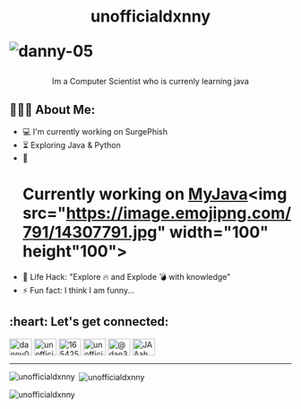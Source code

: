 <h1 align="center">unofficialdxnny<p align="left"> <img src="https://komarev.com/ghpvc/?username=danny-05&label=Profile%20views&color=b40eaf&style=flat" alt="danny-05" /> </p>
</h1>
<p align="center">Im a Computer Scientist who is currenly learning java</p>


<h2 align="left">👨🏻‍💻 About Me:</h2>

- :computer: I'm currently working on SurgePhish
- :hourglass_flowing_sand:  Exploring Java & Python
- :rocket: <h1>Currently working on <a href="https://github.com/unofficialdxnny/MyJava">MyJava</a><img src="https://image.emojipng.com/791/14307791.jpg" width="100" height"100"></h1>
- :dart: Life Hack: "Explore :fire: and Explode :bomb: with knowledge" 
- :zap: Fun fact: I think I am funny...<br>


<h2 align="left">:heart: Let's get connected:</h2>


<p align="left">
<a href="https://dev.to/danny05" target="blank"><img align="center" src="https://raw.githubusercontent.com/rahuldkjain/github-profile-readme-generator/master/src/images/icons/Social/devto.svg" alt="danny05" height="30" width="40" /></a>
<a href="https://twitter.com/unofficialdxnny" target="blank"><img align="center" src="https://raw.githubusercontent.com/rahuldkjain/github-profile-readme-generator/master/src/images/icons/Social/twitter.svg" alt="unofficialdxnny" height="30" width="40" /></a>
<a href="https://stackoverflow.com/users/16542571" target="blank"><img align="center" src="https://raw.githubusercontent.com/rahuldkjain/github-profile-readme-generator/master/src/images/icons/Social/stack-overflow.svg" alt="16542571" height="30" width="40" /></a>
<a href="https://instagram.com/unofficialdxnny" target="blank"><img align="center" src="https://raw.githubusercontent.com/rahuldkjain/github-profile-readme-generator/master/src/images/icons/Social/instagram.svg" alt="unofficialdxnny" height="30" width="40" /></a>
<a href="https://hashnode.com/@dan324" target="blank"><img align="center" src="https://raw.githubusercontent.com/rahuldkjain/github-profile-readme-generator/master/src/images/icons/Social/hashnode.svg" alt="@dan324" height="30" width="40" /></a>
<a href="https://discord.gg/JAAahWDR" target="blank"><img align="center" src="https://raw.githubusercontent.com/rahuldkjain/github-profile-readme-generator/master/src/images/icons/Social/discord.svg" alt="JAAahWDR" height="30" width="40" /></a>
</p>


---
<p><img align="left" src="https://github-readme-stats.vercel.app/api/top-langs?username=unofficialdxnny&show_icons=true&theme=dark&locale=en&layout=compact" alt="unofficialdxnny" /></p>

<p>&nbsp;<img align="center" src="https://github-readme-stats.vercel.app/api?username=unofficialdxnny&show_icons=true&theme=dark&locale=en" alt="unofficialdxnny" /></p>

<p><img align="center" src="https://github-readme-streak-stats.herokuapp.com/?user=unofficialdxnny&theme=dark" alt="unofficialdxnny" /></p>


  
